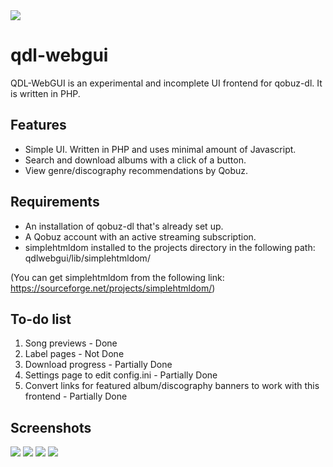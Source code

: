 
<img src="https://github.com/user-attachments/assets/a3cc61b1-6753-4e68-b2cc-64c8c97e5ecd">

# qdl-webgui
QDL-WebGUI is an experimental and incomplete UI frontend for qobuz-dl. It is written in PHP.


## Features
- Simple UI. Written in PHP and uses minimal amount of Javascript.
- Search and download albums with a click of a button.
- View genre/discography recommendations by Qobuz.


## Requirements
- An installation of qobuz-dl that's already set up.
- A Qobuz account with an active streaming subscription.
- simplehtmldom installed to the projects directory in the following path: qdlwebgui/lib/simplehtmldom/

(You can get simplehtmldom from the following link: https://sourceforge.net/projects/simplehtmldom/)


## To-do list
1. Song previews - Done
2. Label pages - Not Done
3. Download progress - Partially Done
4. Settings page to edit config.ini - Partially Done
5. Convert links for featured album/discography banners to work with this frontend - Partially Done



## Screenshots
<img src="https://github.com/user-attachments/assets/0858a022-9f11-47c8-b6e6-7fcb3274cc8c">
<img src="https://github.com/user-attachments/assets/6cdbfef5-672b-4f36-b388-8ae1b461fb16">
<img src="https://github.com/user-attachments/assets/128b8934-38ad-4cba-a745-21118463600d">
<img src="https://github.com/user-attachments/assets/b9c6ac8c-d0bd-4139-80cc-2ab82772a577">
